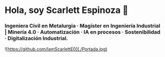 # Hola, soy Scarlett Espinoza 👋
### Ingeniera Civil en Metalurgia · Magíster en Ingeniería Industrial | Minería 4.0 · Automatización · IA en procesos · Sostenibilidad · Digitalización Industrial.

![https://github.com/IamScarlettE0](./Portada.jpg)

<!--
**IamScarlettE0/IamScarlettE0** is a ✨ _special_ ✨ repository because its `README.md` (this file) appears on your GitHub profile.

Here are some ideas to get you started:

- 🔭 I’m currently working on ...
- 🌱 I’m currently learning ...
- 👯 I’m looking to collaborate on ...
- 🤔 I’m looking for help with ...
- 💬 Ask me about ...
- 📫 How to reach me: ...
- 😄 Pronouns: ...
- ⚡ Fun fact: ...
-->
